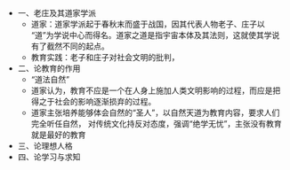 - 一、老庄及其道家学派
	- 道家：道家学派起于春秋末而盛于战国，因其代表人物老子、庄子以 “道”为学说中心而得名。道家之道是指宇宙本体及其法则，这就使其学说有了截然不同的起点。
	- 教育实践：老子和庄子对社会文明的批判，
- 二、论教育的作用
	- “道法自然”
	- 道家认为，教育不应是一个在人身上施加人类文明影响的过程，而应是把得之于社会的影响逐渐损弃的过程。
	- 道家主张培养能够体会自然的“圣人”，以自然天道为教育内容，要求人们完全听任自然，
	  对传统文化持反对态度，强调“绝学无忧”，主张没有教育就是最好的教育
- 三、论理想人格
- 四、论学习与求知